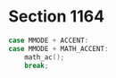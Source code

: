 # Section 1164

```c << Cases of |main_control| that build boxes and lists >>+=
case MMODE + ACCENT:
case MMODE + MATH_ACCENT:
    math_ac();
    break;
```
